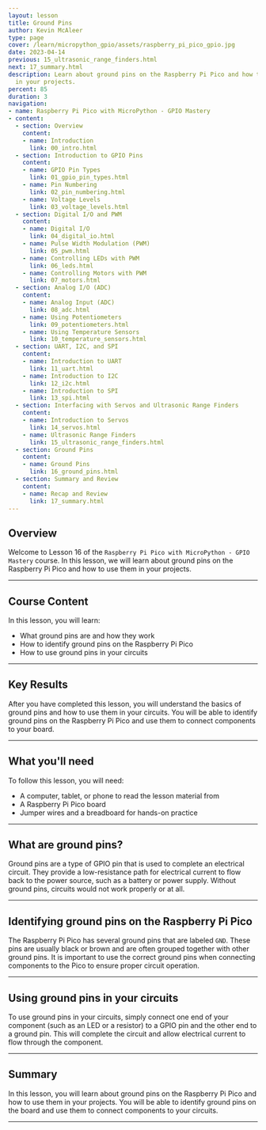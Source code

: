 ```yaml
---
layout: lesson
title: Ground Pins
author: Kevin McAleer
type: page
cover: /learn/micropython_gpio/assets/raspberry_pi_pico_gpio.jpg
date: 2023-04-14
previous: 15_ultrasonic_range_finders.html
next: 17_summary.html
description: Learn about ground pins on the Raspberry Pi Pico and how to use them
  in your projects.
percent: 85
duration: 3
navigation:
- name: Raspberry Pi Pico with MicroPython - GPIO Mastery
- content:
  - section: Overview
    content:
    - name: Introduction
      link: 00_intro.html
  - section: Introduction to GPIO Pins
    content:
    - name: GPIO Pin Types
      link: 01_gpio_pin_types.html
    - name: Pin Numbering
      link: 02_pin_numbering.html
    - name: Voltage Levels
      link: 03_voltage_levels.html
  - section: Digital I/O and PWM
    content:
    - name: Digital I/O
      link: 04_digital_io.html
    - name: Pulse Width Modulation (PWM)
      link: 05_pwm.html
    - name: Controlling LEDs with PWM
      link: 06_leds.html
    - name: Controlling Motors with PWM
      link: 07_motors.html
  - section: Analog I/O (ADC)
    content:
    - name: Analog Input (ADC)
      link: 08_adc.html
    - name: Using Potentiometers
      link: 09_potentiometers.html
    - name: Using Temperature Sensors
      link: 10_temperature_sensors.html
  - section: UART, I2C, and SPI
    content:
    - name: Introduction to UART
      link: 11_uart.html
    - name: Introduction to I2C
      link: 12_i2c.html
    - name: Introduction to SPI
      link: 13_spi.html
  - section: Interfacing with Servos and Ultrasonic Range Finders
    content:
    - name: Introduction to Servos
      link: 14_servos.html
    - name: Ultrasonic Range Finders
      link: 15_ultrasonic_range_finders.html
  - section: Ground Pins
    content:
    - name: Ground Pins
      link: 16_ground_pins.html
  - section: Summary and Review
    content:
    - name: Recap and Review
      link: 17_summary.html
---
```



## Overview

Welcome to Lesson 16 of the `Raspberry Pi Pico with MicroPython - GPIO Mastery` course. In this lesson, we will learn about ground pins on the Raspberry Pi Pico and how to use them in your projects.

---

## Course Content

In this lesson, you will learn:

* What ground pins are and how they work
* How to identify ground pins on the Raspberry Pi Pico
* How to use ground pins in your circuits

---

## Key Results

After you have completed this lesson, you will understand the basics of ground pins and how to use them in your circuits. You will be able to identify ground pins on the Raspberry Pi Pico and use them to connect components to your board.

---

## What you'll need

To follow this lesson, you will need:

* A computer, tablet, or phone to read the lesson material from
* A Raspberry Pi Pico board
* Jumper wires and a breadboard for hands-on practice

---

## What are ground pins?

Ground pins are a type of GPIO pin that is used to complete an electrical circuit. They provide a low-resistance path for electrical current to flow back to the power source, such as a battery or power supply. Without ground pins, circuits would not work properly or at all.

---

## Identifying ground pins on the Raspberry Pi Pico

The Raspberry Pi Pico has several ground pins that are labeled `GND`. These pins are usually black or brown and are often grouped together with other ground pins. It is important to use the correct ground pins when connecting components to the Pico to ensure proper circuit operation.

---

## Using ground pins in your circuits

To use ground pins in your circuits, simply connect one end of your component (such as an LED or a resistor) to a GPIO pin and the other end to a ground pin. This will complete the circuit and allow electrical current to flow through the component.

---

## Summary

In this lesson, you will learn about ground pins on the Raspberry Pi Pico and how to use them in your projects. You will be able to identify ground pins on the board and use them to connect components to your circuits.

---
